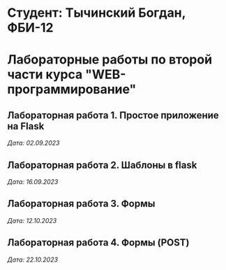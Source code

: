 # Студент: Тычинский Богдан, ФБИ-12

# Лабораторные работы по второй части курса "WEB-программирование"

## Лабораторная работа 1. Простое приложение на Flask

*Дата: 02.09.2023*



## Лабораторная работа 2. Шаблоны в flask

*Дата: 16.09.2023*

## Лабораторная работа 3. Формы

*Дата: 12.10.2023*


## Лабораторная работа 4. Формы (POST)

*Дата: 22.10.2023*